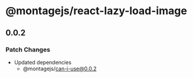 # @montagejs/react-lazy-load-image

## 0.0.2

### Patch Changes

- Updated dependencies
  - @montagejs/can-i-use@0.0.2
